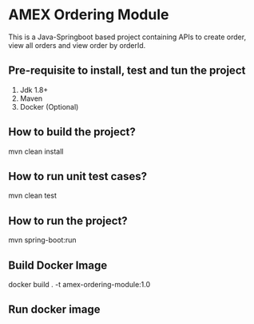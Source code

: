 # AMEX Ordering Module

This is a Java-Springboot based project containing APIs to create order, view all orders and view  order by orderId.

## Pre-requisite to install, test and tun the project
1. Jdk 1.8+
2. Maven
3. Docker (Optional)

## How to build the project?
mvn clean install

## How to run unit test cases?
mvn clean test

## How to run the project? 
mvn spring-boot:run

## Build Docker Image
docker build . -t amex-ordering-module:1.0

## Run docker image
